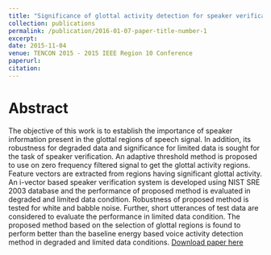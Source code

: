 ```yaml
---
title: "Significance of glottal activity detection for speaker verification in degraded and limited data condition"
collection: publications
permalink: /publication/2016-01-07-paper-title-number-1
excerpt: 
date: 2015-11-04
venue: TENCON 2015 - 2015 IEEE Region 10 Conference
paperurl:
citation:
---
```

Abstract
====
The objective of this work is to establish the
importance of speaker information present in the glottal regions
of speech signal. In addition, its robustness for degraded data
and significance for limited data is sought for the task of speaker
verification. An adaptive threshold method is proposed to use on
zero frequency filtered signal to get the glottal activity regions.
Feature vectors are extracted from regions having significant
glottal activity. An i-vector based speaker verification system is
developed using NIST SRE 2003 database and the performance
of proposed method is evaluated in degraded and limited data
condition. Robustness of proposed method is tested for white
and babble noise. Further, short utterances of test data are
considered to evaluate the performance in limited data condition.
The proposed method based on the selection of glottal regions
is found to perform better than the baseline energy based voice
activity detection method in degraded and limited data conditions.
[Download paper here](http://ashutosh620.github.io/files/paper1.pdf)
